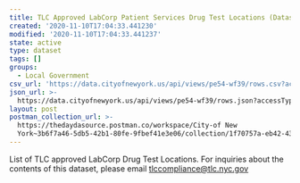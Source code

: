 ```yaml
---
title: TLC Approved LabCorp Patient Services Drug Test Locations (Dataset)
created: '2020-11-10T17:04:33.441230'
modified: '2020-11-10T17:04:33.441237'
state: active
type: dataset
tags: []
groups:
  - Local Government
csv_url: 'https://data.cityofnewyork.us/api/views/pe54-wf39/rows.csv?accessType=DOWNLOAD'
json_url: >-
  https://data.cityofnewyork.us/api/views/pe54-wf39/rows.json?accessType=DOWNLOAD
layout: post
postman_collection_url: >-
  https://thedaydasource.postman.co/workspace/City-of New
  York~3b6f7a46-5db5-42b1-80fe-9fbef41e3e06/collection/1f70757a-eb42-430f-bd34-5cdadf635631
---
```

List of TLC approved LabCorp Drug Test Locations. For inquiries about the contents of this dataset, please email tlccompliance@tlc.nyc.gov
